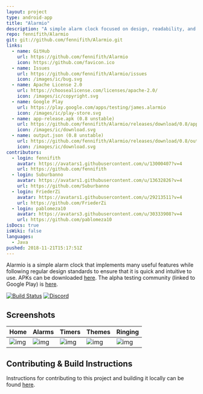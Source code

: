```yaml
---
layout: project
type: android-app
title: "Alarmio"
description: "A simple alarm clock focused on design, readability, and internet radio."
repo: fennifith/Alarmio
git: git://github.com/fennifith/Alarmio.git
links:
  - name: GitHub
    url: https://github.com/fennifith/Alarmio
    icon: https://github.com/favicon.ico
  - name: Issues
    url: https://github.com/fennifith/Alarmio/issues
    icon: /images/ic/bug.svg
  - name: Apache License 2.0
    url: https://choosealicense.com/licenses/apache-2.0/
    icon: /images/ic/copyright.svg
  - name: Google Play
    url: https://play.google.com/apps/testing/james.alarmio
    icon: /images/ic/play-store.svg
  - name: app-release.apk (0.8 unstable)
    url: https://github.com/fennifith/Alarmio/releases/download/0.8/app-release.apk
    icon: /images/ic/download.svg
  - name: output.json (0.8 unstable)
    url: https://github.com/fennifith/Alarmio/releases/download/0.8/output.json
    icon: /images/ic/download.svg
contributors:
  - login: fennifith
    avatar: https://avatars1.githubusercontent.com/u/13000407?v=4
    url: https://github.com/fennifith
  - login: Suburbanno
    avatar: https://avatars1.githubusercontent.com/u/13632826?v=4
    url: https://github.com/Suburbanno
  - login: FriederZi
    avatar: https://avatars1.githubusercontent.com/u/29213511?v=4
    url: https://github.com/FriederZi
  - login: pablomeza10
    avatar: https://avatars3.githubusercontent.com/u/30333908?v=4
    url: https://github.com/pablomeza10
isDocs: true
isWiki: false
languages:
  - Java
pushed: 2018-11-21T15:17:51Z
---
```


Alarmio is a simple alarm clock that implements many useful features while following regular design standards to ensure that it is quick and intuitive to use. APKs can be downloaded [here](https://github.com/fennifith/Alarmio/blob/master/./../../releases). The alpha testing community (linked to Google Play) is [here](https://plus.google.com/communities/116326840674933604304).

[![Build Status](https://travis-ci.com/fennifith/Alarmio.svg?branch=master)](https://travis-ci.com/fennifith/Alarmio)
[![Discord](https://img.shields.io/discord/514625116706177035.svg)](https://discord.gg/kgqJ5hM)


## Screenshots

|Home|Alarms|Timers|Themes|Ringing|
|-----|-----|-----|-----|-----|
|![img](https://raw.githubusercontent.com/fennifith/Alarmio/master/./.github/images/home.png?raw=true)|![img](https://raw.githubusercontent.com/fennifith/Alarmio/master/./.github/images/alarms.png?raw=true)|![img](https://raw.githubusercontent.com/fennifith/Alarmio/master/./.github/images/timers.png?raw=true)|![img](https://raw.githubusercontent.com/fennifith/Alarmio/master/./.github/images/themes.png?raw=true)|![img](https://raw.githubusercontent.com/fennifith/Alarmio/master/./.github/images/alert.gif?raw=true)|

## Contributing & Build Instructions

Instructions for contributing to this project and building it locally can be found [here](https://github.com/fennifith/Alarmio/blob/master/./.github/CONTRIBUTING.md).
